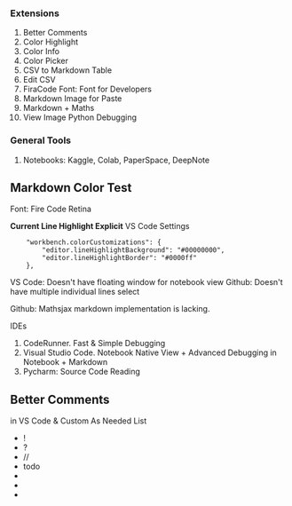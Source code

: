 ### Extensions

1. Better Comments
2. Color Highlight
3. Color Info
4. Color Picker
5. CSV to Markdown Table
6. Edit CSV
7. FiraCode Font: Font for Developers
8. Markdown Image for Paste
9. Markdown + Maths
10. View Image Python Debugging

### General Tools

1. Notebooks: Kaggle, Colab, PaperSpace, DeepNote

## Markdown Color Test

Font: Fire Code Retina

**Current Line Highlight Explicit**
VS Code Settings

```
    "workbench.colorCustomizations": {
        "editor.lineHighlightBackground": "#00000000",
        "editor.lineHighlightBorder": "#0000ff"
    },
```

VS Code: Doesn't have floating window for notebook view
Github: Doesn't have multiple individual lines select

Github: Mathsjax markdown implementation is lacking. 

IDEs

1. CodeRunner. Fast & Simple Debugging
2. Visual Studio Code. Notebook Native View + Advanced Debugging in Notebook + Markdown
3. Pycharm: Source Code Reading

## Better Comments

in VS Code & Custom As Needed
List

- !
- ?
- //
- todo
-
-
-
